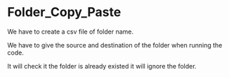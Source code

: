 # Folder_Copy_Paste
We have to create a csv file of folder name.

We have to give the source and destination of the folder when running the code.

It will check it the folder is already existed it will ignore the folder.
